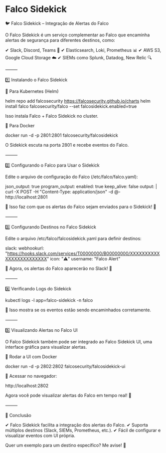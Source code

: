 # Falco Sidekick

🐦 Falco Sidekick – Integração de Alertas do Falco

O Falco Sidekick é um serviço complementar ao Falco que encaminha alertas de segurança para diferentes destinos, como:

✔ Slack, Discord, Teams 💬
✔ Elasticsearch, Loki, Prometheus 📊
✔ AWS S3, Google Cloud Storage ☁️
✔ SIEMs como Splunk, Datadog, New Relic 🔍

⸻

1️⃣ Instalando o Falco Sidekick

📌 Para Kubernetes (Helm)

helm repo add falcosecurity https://falcosecurity.github.io/charts
helm install falco falcosecurity/falco --set falcosidekick.enabled=true

Isso instala Falco + Falco Sidekick no cluster.

📌 Para Docker

docker run -d -p 2801:2801 falcosecurity/falcosidekick

O Sidekick escuta na porta 2801 e recebe eventos do Falco.

⸻

2️⃣ Configurando o Falco para Usar o Sidekick

Edite o arquivo de configuração do Falco (/etc/falco/falco.yaml):

json_output: true
program_output:
  enabled: true
  keep_alive: false
  output: |
    curl -X POST -H "Content-Type: application/json" -d @- http://localhost:2801

📌 Isso faz com que os alertas do Falco sejam enviados para o Sidekick! 🚀

⸻

3️⃣ Configurando Destinos no Falco Sidekick

Edite o arquivo /etc/falco/falcosidekick.yaml para definir destinos:

slack:
  webhookurl: "https://hooks.slack.com/services/T00000000/B00000000/XXXXXXXXXXXXXXXXXXXXXXXX"
  icon: ":warning:"
  username: "Falco Alert"

📌 Agora, os alertas do Falco aparecerão no Slack! 🎉

⸻

4️⃣ Verificando Logs do Sidekick

kubectl logs -l app=falco-sidekick -n falco

📌 Isso mostra se os eventos estão sendo encaminhados corretamente.

⸻

5️⃣ Visualizando Alertas no Falco UI

O Falco Sidekick também pode ser integrado ao Falco Sidekick UI, uma interface gráfica para visualizar alertas.

📌 Rodar a UI com Docker

docker run -d -p 2802:2802 falcosecurity/falcosidekick-ui

📌 Acessar no navegador:

http://localhost:2802

Agora você pode visualizar alertas do Falco em tempo real! 🎯

⸻

🔐 Conclusão

✔ Falco Sidekick facilita a integração dos alertas do Falco.
✔ Suporta múltiplos destinos (Slack, SIEMs, Prometheus, etc.).
✔ Fácil de configurar e visualizar eventos com UI própria.

Quer um exemplo para um destino específico? Me avise! 🚀